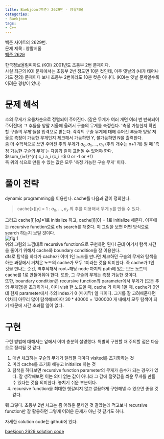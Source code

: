 ```yaml
---
title: Baekjoon(백준) 2629번 - 양팔저울
categories:
- Baekjoon
tags:
- C++
---
```


백준 사이트의 2629번.  
문제 제목 : 양팔저울  
[백준 2629](https://www.acmicpc.net/problem/2629)      

한국정보올림피아드 (KOI) 2001년도 초등부 2번 문제이다.  
사실 최근의 KOI 문제에서는 초등부 2번 정도면 10분 컷인데, 아주 옛날의 (내가 태어나기도 전의) 문제이다 보니 초등부 2번이라도 10분 컷은 아니다. (KOI는 옛날 문제일수록 어려운 경향이 있다)  
# 문제 해석
추의 무게가 오름차순으로 정렬되어 주어진다. (같은 무게가 여러 개면 여러 번 반복되어 주어진다) 그 추들을 양팔 저울에 올려서 구슬의 무게를 측정한다. '측정 가능한지 확인할 구슬의 무게'들을 입력으로 받는다. 각각의 구슬 무게에 대해 주어진 추들과 양팔 저울로 측정이 가능한 무게인지 체크해서 가능하면 Y, 불가능하면 N을 출력한다.  
좀 더 수학적으로 쓰면 주어진 추의 무게가 $a_0 , a_1 , ... , a_n$ (추의 개수는 n+1 개) 일 때 '측정 가능한 구슬의 무게'는 다음과 같이 표현될 수 있어야 한다.  
$\sum_{i=1}^{n} c_i a_i   (c_i =$ 0 or -1 or +1)  
즉 위의 식으로 만들 수 있는 값은 모두 '측정 가능한 구슬 무게' 이다.
# 풀이 전략 
dynamic programming을 이용한다. cache를 다음과 같이 정의한다.  
> cache[x][y] = 1 : $a_0, ... , a_x$ 의 추를 이용해서 무게 y를 만들 수 있다.  
  
그리고 cache[i][$a_i$]=1로 initialize 하고, cache[i][0] = 1로 initialize 해준다. 이후에는 recursive function으로 dfs search를 해준다. 이 그림을 보면 어떤 방식으로 search 하는지 보일 것이다.  
![fig 1](https://user-images.githubusercontent.com/83265598/148695605-37f23fa5-3934-4248-afe8-8725759349c2.jpg)  
위의 그림의 느낌대로 recursive function으로 구현하면 된다! 근데 여기서 탐색 시간을 줄이기 위해서 cache와 boundary condition을 잘 이용한다.  
dfs로 탐색을 하다가 cache가 이미 1인 노드를 만나면 체크하던 구슬의 무게와 탐색을 하는 과정에서 거쳐온 노드의 cache가 모두 1이라는 것을 의미한다. 즉 cache가 1인 것을 만나는 순간, 역추적해서 root~해당 node 까지의 path에 있는 모든 노드의 cache를 1로 만들어줘야 한다. 또한, 그 구슬의 무게는 측정 가능한 것이다.  
또한, boundary condition은 recursive function의 parameter에서 무게가 (모든 추의 무게합)을 초과하거나, 이미 visit 한 노드일 때, cache 가 이미 1일 때, cache가 0인데 현재 parameter에서 추의 index가 0 (마지막) 일 때이다. 그거를 잘 고려해준다면 어차피 아무리 많이 탐색해보아야 $30*40000=1200000$ 개 내에서 모두 탐색이 되기 때문에 시간 초과될 일이 없다.
# 구현
구현 방법에 대해서는 앞에서 이미 충분히 설명했다. 특별히 구현할 때 주의할 점은 다음으로 정리될 것 같다.  
1. 매번 체크하는 구슬의 무게가 달라질 때마다 visited를 초기화하는 것
2. 미리 cache를 초기화 해놓고 initialize 하는 것
3. 탐색을 하다보면 recursive function parameter의 무게가 음수가 되는 경우가 있다. 잘 생각해보면 이는 의미 없는 값이 아니라 그 값에 절댓값을 씌운 무게를 만들 수 있다는 것을 의미한다. 놓치기 쉬운 부분이다.
4. recursive function을 최대한 헷갈리지 않고 깔끔하게 구현해낼 수 있으면 좋을 것 같다.
  
뭐 그렇다. 초등부 2번 치고는 좀 어려운 문제인 것 같았는데 적고보니 recursive function만 잘 활용하면 그렇게 어려운 문제가 아닌 것 같기도 하다.  
  
자세한 solution code는 github에 있다.

[baekjoon 2629 solution code](https://github.com/dhkwon03/programming_problem_practice/blob/635f92991969e204e3f4b8fc424d30a1f9931ac7/c_problems/baekjoon/2629/main.cpp)
